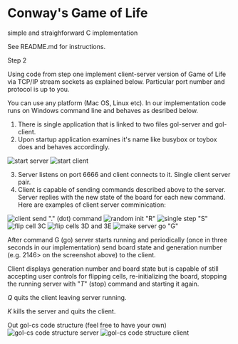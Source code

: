# Conway's Game of Life
simple and straighforward C implementation

See README.md for instructions.

Step 2

Using code from step one implement client-server version of Game of Life via TCP/IP stream sockets
as explained below. Particular port number and protocol is up to you.

You can use any platform (Mac OS, Linux etc).
In our implementation code runs on Windows command line and behaves as desribed below.

1. There is single application that is linked to two files gol-server and gol-client.
2. Upon startup application examines it's name like busybox or toybox does and behaves accordingly.

![start server](https://raw.githubusercontent.com/leo-zspace/cgol.public/master/cs/1.gol-server.png)
![start client](https://raw.githubusercontent.com/leo-zspace/cgol.public/master/cs/2.gol-client.png)

3. Server listens on port 6666 and client connects to it. Single client server pair.
4. Client is capable of sending commands described above to the server. 
   Server replies with the new state of the board for each new command.
   Here are examples of client server comminication:

![client send "*.*" (dot) command](https://raw.githubusercontent.com/leo-zspace/cgol.public/master/cs/3.gol-client-send-request-dot-command.png)
![random init "*R*"](https://raw.githubusercontent.com/leo-zspace/cgol.public/master/cs/4.gol-client-send-random-init-R-command.png)
![single step "*S*"](https://raw.githubusercontent.com/leo-zspace/cgol.public/master/cs/5.gol-client-send-step-S-command.png)
![flip cell *3C*](https://raw.githubusercontent.com/leo-zspace/cgol.public/master/cs/6.gol-client-send-flip-3C-command.png)
![flip cells *3D* and *3E*](https://raw.githubusercontent.com/leo-zspace/cgol.public/master/cs/7.gol-client-send-flip-3D-3E-commands.png)
![make server go "*G*"](https://raw.githubusercontent.com/leo-zspace/cgol.public/master/cs/8.gol-client-send-go-G-command.png)

After command G (go) server starts running and periodically (once in three seconds in our implementation) send 
board state and generation number (e.g. 2146> on the screenshot above) to the client.

Client displays generation number and board state but is capable of still accepting user controls for flipping cells, 
re-initializing the board, stopping the running server with "*T*" (stop) command and starting it again.

*Q* quits the client leaving server running.

*K* kills the server and quits the client.

Out gol-cs code structure (feel free to have your own)
![gol-cs code structure server](https://https://raw.githubusercontent.com/leo-zspace/cgol.public/master/cs/gol-server.png)
![gol-cs code structure client](https://https://raw.githubusercontent.com/leo-zspace/cgol.public/master/cs/gol-client.png)
